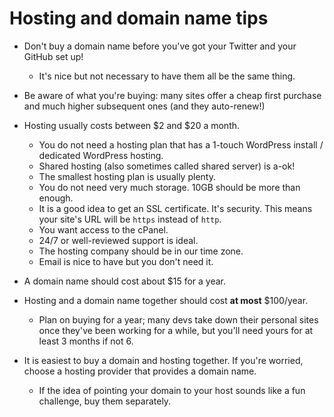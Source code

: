 # Hosting and domain name tips

* Don't buy a domain name before you've got your Twitter and your GitHub set up! 
  - It's nice but not necessary to have them all be the same thing.

* Be aware of what you're buying: many sites offer a cheap first purchase and much higher subsequent ones (and they auto-renew!)

* Hosting usually costs between $2 and $20 a month. 
  - You do not need a hosting plan that has a 1-touch WordPress install / dedicated WordPress hosting.
  - Shared hosting (also sometimes called shared server) is a-ok!
  - The smallest hosting plan is usually plenty.
  - You do not need very much storage. 10GB should be more than enough.
  - It is a good idea to get an SSL certificate. It's security. This means your site's URL will be `https` instead of `http`.
  - You want access to the cPanel.
  - 24/7 or well-reviewed support is ideal.
  - The hosting company should be in our time zone.
  - Email is nice to have but you don't need it.

* A domain name should cost about $15 for a year. 


* Hosting and a domain name together should cost **at most** $100/year.
  - Plan on buying for a year; many devs take down their personal sites once they've been working for a while, but you'll need yours for at least 3 months if not 6.

* It is easiest to buy a domain and hosting together. If you're worried, choose a hosting provider that provides a domain name. 
  - If the idea of pointing your domain to your host sounds like a fun challenge, buy them separately.
